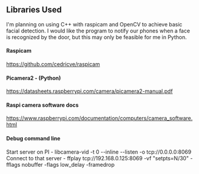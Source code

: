 ## Libraries Used
I'm planning on using C++ with raspicam and OpenCV to achieve basic facial detection. I would like the program to notify our phones when a face is recognized by the door, but this may only be feasible for me in Python.

#### Raspicam
https://github.com/cedricve/raspicam

#### Picamera2 - (Python)
https://datasheets.raspberrypi.com/camera/picamera2-manual.pdf

#### Raspi camera software docs
https://www.raspberrypi.com/documentation/computers/camera_software.html

#### Debug command line
Start server on PI - libcamera-vid -t 0 --inline --listen -o tcp://0.0.0.0:8069
Connect to that server - ffplay tcp://192.168.0.125:8069 -vf "setpts=N/30" -fflags nobuffer -flags low_delay -framedrop
